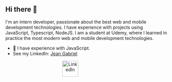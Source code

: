 ## Hi there 👋

I'm an intern developer, passionate about the best web and mobile development technologies. I have experience with projects using JavaScript, Typescript, NodeJS. I am a student at Udemy, where I learned in practice the most modern web and mobile development technologies.

- 🌱 I have experience with JavaScript.
- See my LinkedIn: [Jean Gabriel](https://www.linkedin.com/in/jean-gabriel-9b9924203/)

<div align="center" >

<div style="align-self: center;align-items: center; display: flex; justify-content: space-between; width: 150px;" >
  <a href="https://www.linkedin.com/in/jean-gabriel-9b9924203/">
    <img src="github/linkedin.png" alt="LinkedIn" height="50">
  </a>
</div>
</div>
